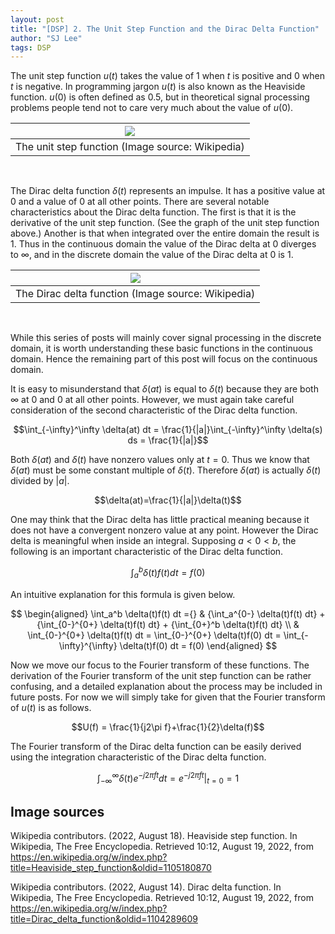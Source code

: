 ```yaml
---
layout: post
title: "[DSP] 2. The Unit Step Function and the Dirac Delta Function"
author: "SJ Lee"
tags: DSP
---
```


The unit step function $u(t)$ takes the value of $1$ when $t$ is positive and $0$ when $t$ is negative.
In programming jargon $u(t)$ is also known as the Heaviside function. $u(0)$ is often defined as $0.5$,
but in theoretical signal processing problems people tend not to care very much about the value of $u(0)$.

<div align="center">
  
|<img src="https://github.com/lsj0410/lsj0410.github.io/blob/master/assets/images/dsp-02/unit_step.png?raw=true" />|
|:--:|
|The unit step function (Image source: Wikipedia)|
  
</div>
</br>

The Dirac delta function $\delta(t)$ represents an impulse. It has a positive value at $0$ and a value of $0$ at all other points.
There are several notable characteristics about the Dirac delta function. The first is that it is the derivative of the unit step function.
(See the graph of the unit step function above.) Another is that when integrated over the entire domain the result is $1$.
Thus in the continuous domain the value of the Dirac delta at $0$ diverges to $\infty$, and in the discrete domain the value of the Dirac delta at $0$ is $1$.

<div align="center">
  
|<img src="https://github.com/lsj0410/lsj0410.github.io/blob/master/assets/images/dsp-02/dirac-delta.png?raw=true" />|
|:--:|
|The Dirac delta function (Image source: Wikipedia)|
  
</div>
<br/>

While this series of posts will mainly cover signal processing in the discrete domain,
it is worth understanding these basic functions in the continuous domain.
Hence the remaining part of this post will focus on the continuous domain.

It is easy to misunderstand that $\delta(at)$ is equal to $\delta(t)$ because they are both $\infty$ at $0$ and $0$ at all other points.
However, we must again take careful consideration of the second characteristic of the Dirac delta function.

$$\int_{-\infty}^\infty \delta(at) dt = \frac{1}{|a|}\int_{-\infty}^\infty \delta(s) ds = \frac{1}{|a|}$$

Both $\delta(at)$ and $\delta(t)$ have nonzero values only at $t=0$.
Thus we know that $\delta(at)$ must be some constant multiple of $\delta(t)$.
Therefore $\delta(at)$ is actually $\delta(t)$ divided by $|a|$.

$$\delta(at)=\frac{1}{|a|}\delta(t)$$

One may think that the Dirac delta has little practical meaning because it does not have a convergent nonzero value at any point.
However the Dirac delta is meaningful when inside an integral.
Supposing $a < 0 < b$, the following is an important characteristic of the Dirac delta function.

$$\int_a^b \delta(t)f(t) dt = f(0)$$

An intuitive explanation for this formula is given below.

$$
\begin{aligned}
\int_a^b \delta(t)f(t) dt ={} & {\int_a^{0-} \delta(t)f(t) dt} + {\int_{0-}^{0+} \delta(t)f(t) dt} + {\int_{0+}^b \delta(t)f(t) dt} \\
      & \int_{0-}^{0+} \delta(t)f(t) dt = \int_{0-}^{0+} \delta(t)f(0) dt = \int_{-\infty}^{\infty} \delta(t)f(0) dt = f(0)
\end{aligned}
$$

Now we move our focus to the Fourier transform of these functions.
The derivation of the Fourier transform of the unit step function can be rather confusing,
and a detailed explanation about the process may be included in future posts.
For now we will simply take for given that the Fourier transform of $u(t)$ is as follows.

$$U(f) = \frac{1}{j2\pi f}+\frac{1}{2}\delta(f)$$

The Fourier transform of the Dirac delta function can be easily derived using the integration characteristic of the Dirac delta function.

$$\int_{-\infty}^{\infty} \delta(t)e^{-j2\pi ft} dt = e^{-j2\pi ft} \bigg\rvert_{t=0} = 1$$

## Image sources

Wikipedia contributors. (2022, August 18). Heaviside step function. In Wikipedia, The Free Encyclopedia. Retrieved 10:12, August 19, 2022, from https://en.wikipedia.org/w/index.php?title=Heaviside_step_function&oldid=1105180870

Wikipedia contributors. (2022, August 14). Dirac delta function. In Wikipedia, The Free Encyclopedia. Retrieved 10:12, August 19, 2022, from https://en.wikipedia.org/w/index.php?title=Dirac_delta_function&oldid=1104289609



